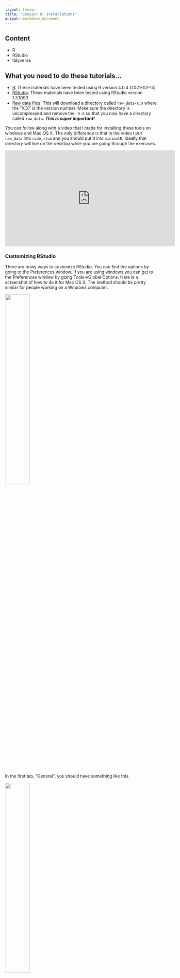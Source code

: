 ```yaml
---
layout: lesson
title: "Session 0: Installations"
output: markdown_document
---
```


## Content
* R
* RStudio
* tidyverse



## What you need to do these tutorials...
* [R](https://cloud.r-project.org/): These materials have been tested using R version 4.0.4 (2021-02-15)
* [RStudio](https://www.rstudio.com/products/rstudio/download/#download): These materials have been tested using RStudio version 1.3.1093
* [Raw data files](https://github.com/riffomonas/raw_data/archive/refs/tags/0.3.zip). This will download a directory called `raw_data-X.X` where the "X.X" is the version number. Make sure the directory is uncompressed and remove the `-X.X` so that you now have a directory called `raw_data`. ***This is super important!***

You can follow along with a video that I made for installing these tools on windows and Mac OS X. The only difference is that in the video I put `raw_data` into `code_club` and you should put it into `minimalR`. Ideally that directory will live on the desktop while you are going through the exercises.

<iframe style="margin: 0 auto;display:block;" width="560" height="315" src="https://www.youtube.com/embed/D6CunpqF04E" frameborder="0" allow="accelerometer; autoplay; clipboard-write; encrypted-media; gyroscope; picture-in-picture" allowfullscreen></iframe>

### Customizing RStudio
There are many ways to customize RStudio. You can find the options by going to the Preferences window. If you are using windows you can get to the Preferences window by going Tools->Global Options. Here is a screenshot of how to do it for Mac OS X. The method should be pretty similar for people working on a Windows computer.

<img class="center" src="assets/images/launch_preferences.png" width="40%">

In the first tab, "General", you should have something like this.

<img class="center" src="assets/images/general_preferences_tab.png" width="40%">

You don't want any of the boxes to be checked except to be notified of RStudio updates, these are especially problematic:
* Restore .RData into workspace at startup
* Save workspace to .RData on exit (toggle should say "Never")
* Always save history

Once you've got everything checked/unchecked the way you want it, go ahead and click "Apply" and then "OK"


### Installing packages

There's a lot of functionality built into R. The beauty of it being an open source resource is that anyone can add to it to expand it's functionality or to improve how you work with the existing functionality. This is done through packages. Some day, you might make your own package! We will use several R packages throughout our Code Clubs. The one we'll use the most is called `tidyverse`. We'll be talking a lot about this package as we go along. But for now, we need to install this package. In the lower right panel of RStudio, select the "Package" tab. You'll get something that looks like this:

<img class="center" src="assets/images/package_tab.png" width="50%">

In the search window, type in "tidyverse" (without the quotes). If it isn't already installed, you won't see it. If it is installed, it will be listed. The package isn't installed on my computer.

<img class="center" src="assets/images/tidyverse_search_v1.png" width="50%">

If it isn't installed on your computer either, go ahead and click the Install button and type "tidyverse" into the "Packages" window:

<img class="center" src="assets/images/tidyverse_install_window.png" width="50%">

Once you press the "Install" button, the dialog will close and RStudio will install the package. You'll notice a couple things have happened. In the Packages tab in the lower right panel, you now see the "tidyverse" package is there. You'll also notice that in the lower left corner that R ran the command `install.packages("tidyverse")`.

<img class="center" src="assets/images/install_packages_tidyverse.png" width="50%">

Finally, to make all of the tidyverse goodness available as we go through the tutorials, you can either click the small square next to "tidyverse" in the "Packages" tab or you can run `library(tidyverse)` in the console tab in the lower left panel of RStudio.

<img class="center" src="assets/images/library_tidyverse.png" width="50%">

Some things may happen...
* While loading the tidyverse library or during installation, it may ask if you want to install from source, go ahead and type "Yes" at the prompts.
* You might run into an error message that says, "there is no package called ‘Rcpp’". It might be Rcpp and/or another package that it complains about. Try to replicate the steps for installing the tidyverse package, but with Rcpp and any other packages it complains about.
* If you are on a Mac, to install these tools, you will need to click on the "Terminal" tab an enter `xcode-select --install `. Once that is done, go back to the "Console" tab. Then try to install the packages it is complaining about.
* If you've run into problems and and reinstalled the dependencies, re-run `install.packages(tidyverse)` and repeat the `library(tidyverse)` command. You may need to restart RStudio. You should get something that looks like

```R
> library(tidyverse)
── Attaching packages ─────────────────────────────────────── tidyverse 1.3.0 ──
✔ ggplot2 3.2.1     ✔ purrr   0.3.3
✔ tibble  2.1.3     ✔ dplyr   0.8.4
✔ tidyr   1.0.2     ✔ stringr 1.4.0
✔ readr   1.3.1     ✔ forcats 0.5.0
── Conflicts ────────────────────────────────────────── tidyverse_conflicts() ──
✖ dplyr::filter() masks stats::filter()
✖ dplyr::lag()    masks stats::lag()
```


### R Scripts

We'll quickly get to a point where we don't want to retype multiple lines of code over and over. We can create R scripts that hold lines of code that R Studio will run for us. We can open a new R script by choosing the File menu, then the New File menu, and finally the R Script option. Alternatively, you could click on the icon that contains a white page with a green plus sign on it. I've put a red circle around it in the screen shot below

<img class="center" src="assets/images/new_script.png" width="50%">

Once you select "R script", a new panel will open in RStudio.

<img class="center" src="assets/images/script_window.png" width="50%">

That upper right panel is where you can type in code. Go ahead and copy and paste the following code into your new R script

```R
library(tidyverse)

r_version <- R.version$version.string

read_csv("https://raw.githubusercontent.com/riffomonas/data/master/comma-survey/comma-survey.csv") %>%
	rename(data=`How would you write the following sentence?`) %>%
	mutate(data=recode(data,
		`Some experts say it's important to drink milk, but the data are inconclusive.` = "Plural",
		`Some experts say it's important to drink milk, but the data is inconclusive.` = "Singular")
	) %>%
	count(data) %>%
	drop_na() %>%
	mutate(percentage = 100 * n/sum(n)) %>%
	ggplot(aes(x=data, y=percentage, fill=data)) +
		geom_col(show.legend=FALSE) +
		labs(x=NULL,
			y="Percentage of respondents",
			title="Is the word 'data' plural or singular?",
			subtitle=r_version) +
		theme_classic()


```

Go ahead and save this as `test_script.R`. You should have something like this

<img class="center" src="assets/images/final_script.png" width="50%">


There are several ways to run this script. You could copy and paste all the code to the console window below. An easier way would be to click "Source", and "Source with Echo". There are a few other ways to run the code in the script in your console, but this will serve us well for now...

<img class="center" src="assets/images/source_script.png" width="50%">

This will run your code in the console window below and will pop out your plot in the lower right corner. Viola! If everything is set up correctly, you should have a plot that looks like mine.

<img class="center" src="assets/images/final_output.png" width="75%">

If you don't get this, make sure you installed the `tidyverse` package as described above and then make sure you copy and pasted everything from the code block above into a clean R script file.


## My setup
If you run `sessionInfo` at the console, you will see the version of R and the packages you have installed and attached (more about what this all means later). Here's what mine looks like.




```r
sessionInfo()
```

```
## R version 4.0.4 (2021-02-15)
## Platform: x86_64-apple-darwin17.0 (64-bit)
## Running under: macOS Big Sur 10.16
## 
## Matrix products: default
## BLAS:   /Library/Frameworks/R.framework/Versions/4.0/Resources/lib/libRblas.dylib
## LAPACK: /Library/Frameworks/R.framework/Versions/4.0/Resources/lib/libRlapack.dylib
## 
## locale:
## [1] en_US.UTF-8/en_US.UTF-8/en_US.UTF-8/C/en_US.UTF-8/en_US.UTF-8
## 
## attached base packages:
## [1] stats     graphics  grDevices utils     datasets  methods   base     
## 
## other attached packages:
##  [1] forcats_0.5.0   stringr_1.4.0   dplyr_1.0.2     purrr_0.3.4    
##  [5] readr_1.4.0     tidyr_1.1.2     tibble_3.0.4    ggplot2_3.3.2  
##  [9] tidyverse_1.3.0 knitr_1.30      ezknitr_0.6    
## 
## loaded via a namespace (and not attached):
##  [1] Rcpp_1.0.5        cellranger_1.1.0  pillar_1.4.6      compiler_4.0.4   
##  [5] dbplyr_2.0.0      R.methodsS3_1.8.1 R.utils_2.10.1    tools_4.0.4      
##  [9] lubridate_1.7.9.2 jsonlite_1.7.1    evaluate_0.14     lifecycle_0.2.0  
## [13] gtable_0.3.0      pkgconfig_2.0.3   rlang_0.4.9       reprex_0.3.0     
## [17] cli_2.1.0         rstudioapi_0.13   DBI_1.1.0         haven_2.3.1      
## [21] xfun_0.19         withr_2.3.0       xml2_1.3.2        httr_1.4.2       
## [25] fs_1.5.0          generics_0.1.0    vctrs_0.3.5       hms_0.5.3        
## [29] grid_4.0.4        tidyselect_1.1.0  glue_1.4.2        R6_2.5.0         
## [33] fansi_0.4.1       readxl_1.3.1      modelr_0.1.8      magrittr_2.0.1   
## [37] ps_1.4.0          backports_1.2.0   scales_1.1.1      ellipsis_0.3.1   
## [41] rvest_0.3.6       assertthat_0.2.1  colorspace_2.0-0  stringi_1.5.3    
## [45] munsell_0.5.0     broom_0.7.2       crayon_1.3.4      R.oo_1.24.0
```
